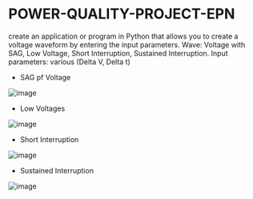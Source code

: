 # POWER-QUALITY-PROJECT-EPN
create an application or program in Python that allows you to create a voltage waveform by entering the input parameters.
Wave: Voltage with SAG, Low Voltage, Short Interruption, Sustained Interruption.
Input parameters: various (Delta V, Delta t)
- SAG pf Voltage
  
![image](https://github.com/user-attachments/assets/2ed9f315-a860-46c8-9d26-07eca509fdfd)
- Low Voltages
  
![image](https://github.com/user-attachments/assets/d86ed0d6-c54b-4ec5-8370-920c9d3de04c)
- Short Interruption
  
![image](https://github.com/user-attachments/assets/b976cea2-5926-417b-9860-9ac1a95e7822)
- Sustained Interruption
  
![image](https://github.com/user-attachments/assets/489c2606-0502-494c-8f9b-5c5d2e962cd3)
